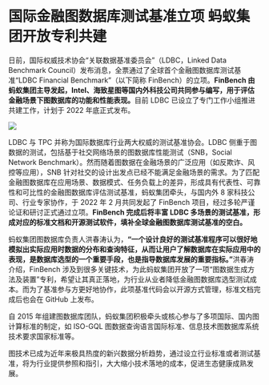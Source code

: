 # 国际金融图数据库测试基准立项 蚂蚁集团开放专利共建

日前，国际权威技术协会“关联数据基准委员会”（LDBC，Linked Data Benchmark Council）发布消息，全票通过了全球首个金融图数据库测试基准“LDBC Financial Benchmark”（以下简称 FinBench）的立项。<strong>FinBench 由蚂蚁集团主导发起，Intel、海致星图等国内外科技公司共同参与编写，用于评估金融场景下图数据库的功能和性能表现。</strong>目前 LDBC 已设立了专门工作小组推进共建工作，计划于 2022 年底正式发布。

![](https://gw.alipayobjects.com/mdn/rms_fa12c2/afts/img/A*KRBPSozDSSAAAAAAAAAAAAAAARQnAQ)

LDBC 与 TPC 并称为国际数据库行业两大权威的测试基准协会。LDBC 侧重于图数据的测试，包括基于社交网络场景的图数据库性能测试（SNB，Social Network Benchmark）。然而随着图数据在金融场景的广泛应用（如反欺诈、风控等应用），SNB 针对社交的设计出发点已经不能满足金融场景的需求。为了匹配金融图数据库在应用场景、数据模式、任务负载上的差异，形成具有代表性、可靠性和可比性的金融图数据库评估测试基准，蚂蚁集团牵头，与国内外 8 家科技公司、行业专家协作，于 2022 年 2 月共同发起了 FinBench 项目，经过多轮严谨论证和研讨正式通过立项。<strong>FinBench 完成后将丰富 LDBC 多场景的测试基准，形成对应的标准文档和开源测试软件，填补全球金融图数据库测试基准的空白。</strong>

蚂蚁集团图数据库负责人洪春涛认为，<strong>“一个设计良好的测试基准程序可以很好地模拟出实际应用时数据的分布和查询特征，从而让用户了解数据库在实际应用中的表现，是数据库选型的一个重要手段，也是指导数据库发展的重要指标。”</strong>洪春涛介绍，FinBench 涉及到很多关键技术，为此蚂蚁集团开放了一项“图数据生成方法及装置”专利，希望让其真正落地，为行业从业者降低金融图数据库选型测试成本。而为了基准参与方更好地协作，此项基准代码会以开源方式管理，标准文档完成后也会在 GitHub 上发布。

自 2015 年组建图数据库团队，蚂蚁集团积极牵头或核心参与了多项国际、国内图计算标准的制定，如 ISO-GQL 图数据查询语言国际标准、信息技术图数据库系统技术要求国家标准等。

图技术已成为近年来极具热度的新兴数据分析趋势，通过设立行业标准或者测试基准，将为行业提供参照和指引，大大缩小技术落地的成本，促进生态健康成熟发展。
